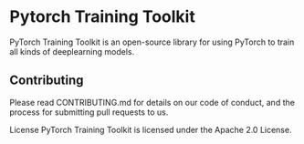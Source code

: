 # Pytorch Training Toolkit

PyTorch Training Toolkit is an open-source library for using PyTorch to train all kinds of deeplearning models.

## Contributing
Please read CONTRIBUTING.md for details on our code of conduct, and the process for submitting pull requests to us.

License
PyTorch Training Toolkit is licensed under the Apache 2.0 License.
